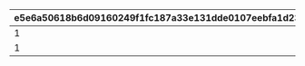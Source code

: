 |e5e6a50618b6d09160249f1fc187a33e131dde0107eebfa1d233b679dccd15ad|aebf1e5f5c046cdeca7a8b3aa709f67a4fe2285ff9eb6fda2d44da9ae2a456ba|9f3ff5e436174429d5b403936d3306fca6a732cf8d72c914e799819cdaf80eb3|01bb5b83030b635d1709b7f229eca4a34281415ea4ede627881dd517e6ac8d5f|f6f9a8608177b96eeec06fe31f131572ace1ce8b1b7fbb59bcd1fb73b9f3f86f|ab776c03893153a6fd1f4960c80fde4744a2484c178b57d512cf2fe3710eec01|fe66bd67f53393770456dd74f78c979638239e300f23b069cf24ce14a2c112b0|aec1b12f5ab75cd3454558bfc517c0e4e2d609ab79f897e3d7b7126b7422a936|94cf3e66fdb69862b9fe969c25ea93c71422cd7141224cf2e0a6d4113070e936|1ca48a11df7bb3bea64863aa0a8f4d4414e03cd311bbf4639d7221de6780acdd|5bde9110812bb3828a4e49df2c0f200ff0c35ac13106e21e04cfbb0c659b4db4|beb04ddb9bd1865182951e34ccece98437a1fa4525b52c87d57b1c2747d51e89|9a42a92cca6a59263c8cda9becf6de8076507ee213ee27cc05ae5222890bd99c|6b6588c0b083bf246f698831ab8f87a077293f2f435a820130ee3fe927925405|d9993e34a570fb31ac9f7602ed7b86d15d9252029d4538f8a51ef0f2389dd011|e091d02b8b4caffde4c1702a33e2f141fcb6c6115e40037208af5f229bddee3a|1767909f622623cdd7ff252dec1d1c86a56d9b6f828efcbefdd170673a7c1715|dd94fe87d879508db00e1f90fd832389f85721e92dbca67d8a61aadd9f7d201d|
| --- | --- | --- | --- | --- | --- | --- | --- | --- | --- | --- | --- | --- | --- | --- | --- | --- | --- |
|1|30|1001|1|30|0|0|0|1|1|1|0|3|0|300|1|0|0|
|1|30|1002|1|30|0|0|0|1|1|1|0|6|0|300|1|0|0|